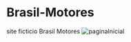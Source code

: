 # Brasil-Motores
site ficticio Brasil Motores
![paginaInicial](https://user-images.githubusercontent.com/66566713/104113019-463ed780-52d4-11eb-9024-acd8847c6dd4.png)

